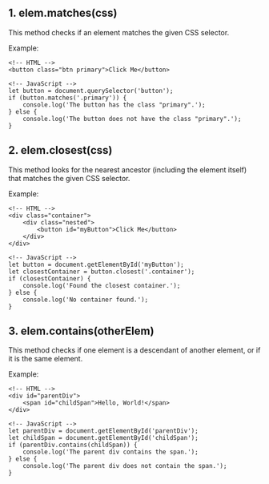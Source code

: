 ## 1. elem.matches(css)

This method checks if an element matches the given CSS selector.

Example:

    <!-- HTML -->
    <button class="btn primary">Click Me</button>

    <!-- JavaScript -->
    let button = document.querySelector('button');
    if (button.matches('.primary')) {
        console.log('The button has the class "primary".');
    } else {
        console.log('The button does not have the class "primary".');
    }


## 2. elem.closest(css)

This method looks for the nearest ancestor (including the element itself) that matches the given CSS selector.

Example:

    <!-- HTML -->
    <div class="container">
        <div class="nested">
            <button id="myButton">Click Me</button>
        </div>
    </div>

    <!-- JavaScript -->
    let button = document.getElementById('myButton');
    let closestContainer = button.closest('.container');
    if (closestContainer) {
        console.log('Found the closest container.');
    } else {
        console.log('No container found.');
    }


## 3. elem.contains(otherElem)

This method checks if one element is a descendant of another element, or if it is the same element.


Example:

    <!-- HTML -->
    <div id="parentDiv">
        <span id="childSpan">Hello, World!</span>
    </div>

    <!-- JavaScript -->
    let parentDiv = document.getElementById('parentDiv');
    let childSpan = document.getElementById('childSpan');
    if (parentDiv.contains(childSpan)) {
        console.log('The parent div contains the span.');
    } else {
        console.log('The parent div does not contain the span.');
    }
